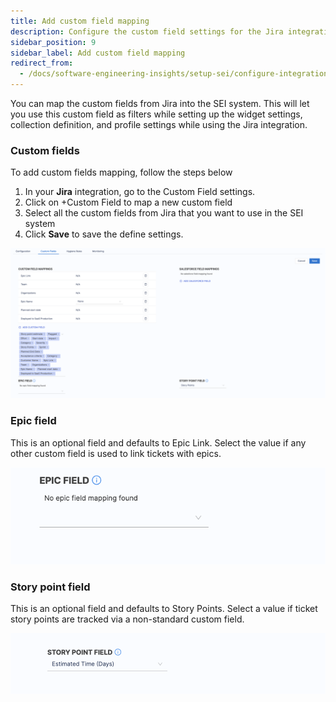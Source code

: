 ```yaml
---
title: Add custom field mapping
description: Configure the custom field settings for the Jira integration
sidebar_position: 9
sidebar_label: Add custom field mapping
redirect_from:
  - /docs/software-engineering-insights/setup-sei/configure-integrations/jira/custom-fields
---
```


You can map the custom fields from Jira into the SEI system. This will let you use this custom field as filters while setting up the widget settings, collection definition, and profile settings while using the Jira integration.

### Custom fields

To add custom fields mapping, follow the steps below

1. In your **Jira** integration, go to the Custom Field settings.
2. Click on +Custom Field to map a new custom field
3. Select all the custom fields from Jira that you want to use in the SEI system
4. Click **Save** to save the define settings.

![](../static/custom-fields.png)

### Epic field

This is an optional field and defaults to Epic Link. Select the value if any other custom field is used to link tickets with epics.

![](../static/epic-mapping.png)

### Story point field

This is an optional field and defaults to Story Points. Select a value if ticket story points are tracked via a non-standard custom field.

![](../static/story-points-mapping.png)